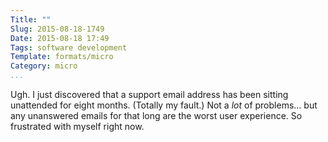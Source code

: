 ```yaml
---
Title: ""
Slug: 2015-08-18-1749
Date: 2015-08-18 17:49
Tags: software development
Template: formats/micro
Category: micro
...
```


Ugh. I just discovered that a support email address has been sitting unattended
for eight months. (Totally my fault.) Not a *lot* of problems... but any
unanswered emails for that long are the worst user experience. So frustrated
with myself right now.
